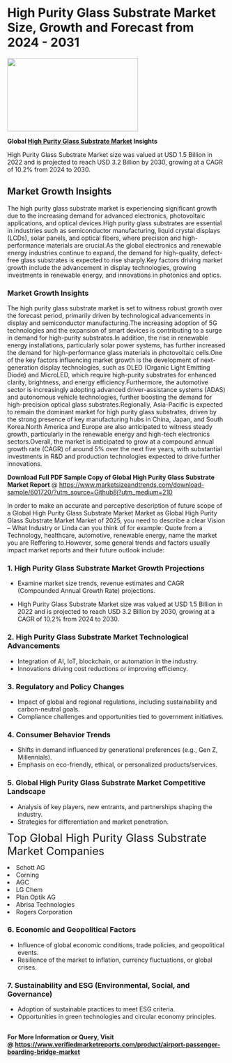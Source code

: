 <H1>High Purity Glass Substrate Market Size, Growth and Forecast from 2024 - 2031</H1><img class="aligncenter size-medium wp-image-584254" src="https://thirdeyenews.in/wp-content/uploads/2024/09/Global-Market-Research-300x168.jpeg" alt="" width="300" height="168" /><p><strong>Global&nbsp;<a href="https://www.marketsizeandtrends.com/download-sample/601720/?utm_source=Github8j?utm_medium=210">High Purity Glass Substrate Market</a> Insights</strong></p><p>High Purity Glass Substrate Market size was valued at USD 1.5 Billion in 2022 and is projected to reach USD 3.2 Billion by 2030, growing at a CAGR of 10.2% from 2024 to 2030.</p><p><h2>Market Growth Insights</h2> The high purity glass substrate market is experiencing significant growth due to the increasing demand for advanced electronics, photovoltaic applications, and optical devices.High purity glass substrates are essential in industries such as semiconductor manufacturing, liquid crystal displays (LCDs), solar panels, and optical fibers, where precision and high-performance materials are crucial.As the global electronics and renewable energy industries continue to expand, the demand for high-quality, defect-free glass substrates is expected to rise sharply.Key factors driving market growth include the advancement in display technologies, growing investments in renewable energy, and innovations in photonics and optics. <h3>Market Growth Insights</h3> The high purity glass substrate market is set to witness robust growth over the forecast period, primarily driven by technological advancements in display and semiconductor manufacturing.The increasing adoption of 5G technologies and the expansion of smart devices is contributing to a surge in demand for high-purity substrates.In addition, the rise in renewable energy installations, particularly solar power systems, has further increased the demand for high-performance glass materials in photovoltaic cells.One of the key factors influencing market growth is the development of next-generation display technologies, such as OLED (Organic Light Emitting Diode) and MicroLED, which require high-purity substrates for enhanced clarity, brightness, and energy efficiency.Furthermore, the automotive sector is increasingly adopting advanced driver-assistance systems (ADAS) and autonomous vehicle technologies, further boosting the demand for high-precision optical glass substrates.Regionally, Asia-Pacific is expected to remain the dominant market for high purity glass substrates, driven by the strong presence of key manufacturing hubs in China, Japan, and South Korea.North America and Europe are also anticipated to witness steady growth, particularly in the renewable energy and high-tech electronics sectors.Overall, the market is anticipated to grow at a compound annual growth rate (CAGR) of around 5% over the next five years, with substantial investments in R&D and production technologies expected to drive further innovations.</p><p><span class=""><strong>Download Full PDF Sample Copy of Global High Purity Glass Substrate Market Report</strong> @ <a href="https://www.marketsizeandtrends.com/download-sample/601720/?utm_source=Github8j?utm_medium=210" target="_blank">https://www.marketsizeandtrends.com/download-sample/601720/?utm_source=Github8j?utm_medium=210</a></span></p><p>In order to make an accurate and perceptive description of future scope of a Global&nbsp;High Purity Glass Substrate Market Market as Global&nbsp;High Purity Glass Substrate Market Market of 2025, you need to describe a clear Vision &ndash; What Industry or Linda can you think of for example: Quote from a Technology, healthcare, automotive, renewable energy, name the market you are Reffering to.However, some general trends and factors usually impact market reports and their future outlook include:</p><h3>1.&nbsp;<strong>High Purity Glass Substrate Market Growth Projections</strong></h3><ul><li>Examine market size trends, revenue estimates and CAGR (Compounded Annual Growth Rate) projections.</li><li><p>High Purity Glass Substrate Market size was valued at USD 1.5 Billion in 2022 and is projected to reach USD 3.2 Billion by 2030, growing at a CAGR of 10.2% from 2024 to 2030.</p></li></ul><h3>2.&nbsp;<strong>High Purity Glass Substrate Market Technological Advancements</strong></h3><ul><li>Integration of AI, IoT, blockchain, or automation in the industry.</li><li>Innovations driving cost reductions or improving efficiency.</li></ul><h3>3.&nbsp;<strong>Regulatory and Policy Changes</strong></h3><ul><li>Impact of global and regional regulations, including sustainability and carbon-neutral goals.</li><li>Compliance challenges and opportunities tied to government initiatives.</li></ul><h3>4.&nbsp;<strong>Consumer Behavior Trends</strong></h3><ul><li>Shifts in demand influenced by generational preferences (e.g., Gen Z, Millennials).</li><li>Emphasis on eco-friendly, ethical, or personalized products/services.</li></ul><h3>5.&nbsp;<strong>Global High Purity Glass Substrate Market Competitive Landscape</strong></h3><ul><li>Analysis of key players, new entrants, and partnerships shaping the industry.</li><li>Strategies for differentiation and market penetration.</li></ul><p data-pm-slice="1 1 []"><span style="color: inherit; font-family: inherit; font-size: 25px;">Top Global High Purity Glass Substrate Market Companies</span></p><div class="" data-test-id=""><p><li>Schott AG</li><li> Corning</li><li> AGC</li><li> LG Chem</li><li> Plan Optik AG</li><li> Abrisa Technologies</li><li> Rogers Corporation</li></p></div><h3>6.&nbsp;<strong>Economic and Geopolitical Factors</strong></h3><ul><li>Influence of global economic conditions, trade policies, and geopolitical events.</li><li>Resilience of the market to inflation, currency fluctuations, or global crises.</li></ul><h3>7.&nbsp;<strong>Sustainability and ESG (Environmental, Social, and Governance)</strong></h3><ul><li>Adoption of sustainable practices to meet ESG criteria.</li><li>Opportunities in green technologies and circular economy principles.</li></ul><h2><strong style="font-size: 14px;">For More Information or Query, Visit @&nbsp;</strong><a style="background-color: #ffffff; font-size: 14px;" href="https://www.marketsizeandtrends.com/report/high-purity-glass-substrate-market/" target="_blank">https://www.verifiedmarketreports.com/product/airport-passenger-boarding-bridge-market</a></h2>